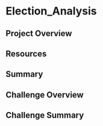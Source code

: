 # Election_Analysis

## Project Overview

## Resources

## Summary

## Challenge Overview

## Challenge Summary


